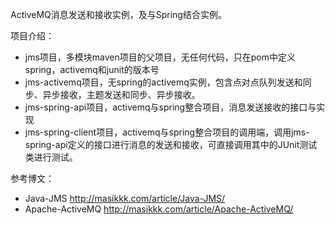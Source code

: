 ActiveMQ消息发送和接收实例，及与Spring结合实例。

项目介绍：
- jms项目，多模块maven项目的父项目，无任何代码，只在pom中定义spring，activemq和junit的版本号
- jms-activemq项目，无spring的activemq实例，包含点对点队列发送和同步、异步接收，主题发送和同步、异步接收。
- jms-spring-api项目，activemq与spring整合项目，消息发送接收的接口与实现
- jms-spring-client项目，activemq与spring整合项目的调用端，调用jms-spring-api定义的接口进行消息的发送和接收，可直接调用其中的JUnit测试类进行测试。

参考博文：
- Java-JMS http://masikkk.com/article/Java-JMS/
- Apache-ActiveMQ http://masikkk.com/article/Apache-ActiveMQ/

